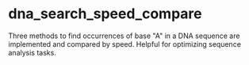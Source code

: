 # dna_search_speed_compare
Three methods to find occurrences of base "A" in a DNA sequence are implemented and compared by speed. Helpful for optimizing sequence analysis tasks.
